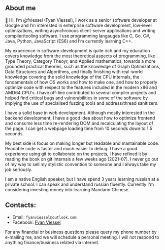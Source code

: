 ## About me

👋 Hi, I’m @fviessel (Fyan Viessel), I work as a senior software developer at Google and I’m interested in enterprise software development, low-level optimizations, writing asynchronous client-server applications and writing compiler/tooling software. I use programming langauges like C, Go, C#, Java, Python, JavaScript (ES6) and I’m currently learning C++.

My experience in software-development is quite rich and my education covers knowledge from the most theoretical aspects of programming, like Type Theory, Category Theoyr, and Applied mathematics, towards a more grounded practical theories, such as the knowledge of Graph Optimizations, Data Structures and Algorithms, and finally finishing with real-world knowledge covering the solid knowledge of the CPU internals, the fundamentals of how OS works and how to make one, and how to properly optimize code with respect to the features included in the modern x86 and AMD64 CPU's. I have off-line contributed to several compiler projects and helped find critical bugs and vulnerabilities in some of the software by implying the use of specialised fuzzing tools and address/thread sanitizers.

I have a solid base in web development. Although mostly interested in the backend development, I have a good idea about how to optimize frontend and consume less time re-rendering DOM and recalculating the layout of the page. I can get a webpage loading time from 10 seconds down to 1.5 seconds.

My best side is focus on making longer but readable and mantainable code. Readable code is faster and much easier to debug. I have a good experience using git to collaborate on the projects, I have refined it by reading the book on git internals a few weeks ago (2021-07). I never go out of my way to sell my stylistic convention to someone and I always take my job seriously.

I am a native English speaker, but I have spend 3 years learning russian at a private school. I can speak and understand russian fluently. Currently I'm considering investing money into learning Mandarin Chinese.

## Contacts:

- Email: `fyanviessel@outlook.com`
- Facebook: [Fyan Viessel](https://www.facebook.com/profile.php?id=100071104898080)

For any financial or business questions please query my phone number by e-mailing me, and we will schedule a personal meeting. I will not respond to anything finance/business related via internet.
